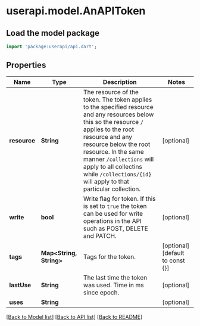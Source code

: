 # userapi.model.AnAPIToken

## Load the model package
```dart
import 'package:userapi/api.dart';
```

## Properties
Name | Type | Description | Notes
------------ | ------------- | ------------- | -------------
**resource** | **String** | The resource of the token.  The token applies to the specified resource and any resources below this so the resource `/` applies to the root resource and any resource below the root resource. In the same manner `/collections` will apply to all collectins while `/collections/{id}` will apply to that particular collection. | [optional] 
**write** | **bool** | Write flag for token.  If this is set to `true` the token can be used for write operations in the API such as POST, DELETE and PATCH. | [optional] 
**tags** | **Map<String, String>** | Tags for the token. | [optional] [default to const {}]
**lastUse** | **String** | The last time the token was used. Time in ms since epoch. | [optional] 
**uses** | **String** |  | [optional] 

[[Back to Model list]](../README.md#documentation-for-models) [[Back to API list]](../README.md#documentation-for-api-endpoints) [[Back to README]](../README.md)


